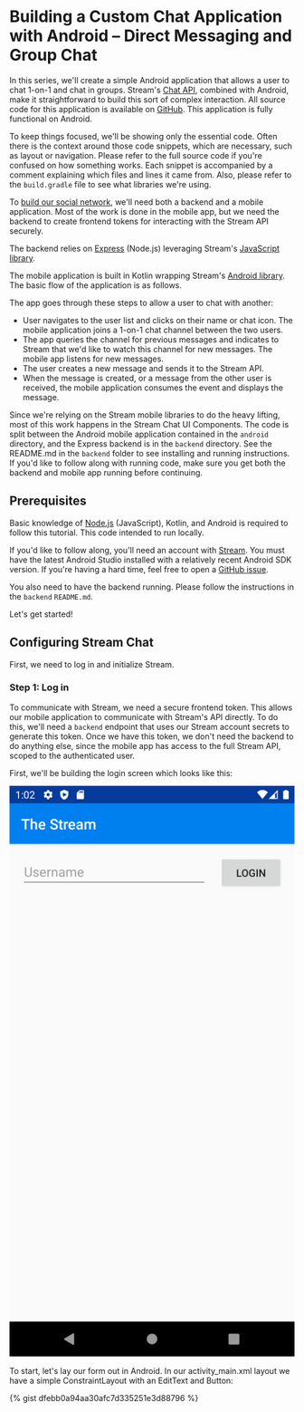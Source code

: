 # Building a Custom Chat Application with Android – Direct Messaging and Group Chat

In this series, we'll create a simple Android application that allows a user to chat 1-on-1 and chat in groups. Stream's [Chat API](https://getstream.io/chat/), combined with Android, make it straightforward to build this sort of complex interaction. All source code for this application is available on [GitHub](https://github.com/psylinse/the-stream-android/). This application is fully functional on Android.

To keep things focused, we'll be showing only the essential code. Often there is the context around those code snippets, which are necessary, such as layout or navigation. Please refer to the full source code if you're confused on how something works. Each snippet is accompanied by a comment explaining which files and lines it came from. Also, please refer to the `build.gradle` file to see what libraries we're using.

To [build our social network](https://getstream.io/build/social-networks/), we'll need both a backend and a mobile application. Most of the work is done in the mobile app, but we need the backend to create frontend tokens for interacting with the Stream API securely.

The backend relies on [Express](https://expressjs.com/) (Node.js) leveraging Stream's [JavaScript library](https://github.com/GetStream/stream-js).

The mobile application is built in Kotlin wrapping Stream's [Android library](https://github.com/GetStream/stream-chat-android). The basic flow of the application is as follows.

The app goes through these steps to allow a user to chat with another:

* User navigates to the user list and clicks on their name or chat icon. The mobile application joins a 1-on-1 chat channel between the two users.
* The app queries the channel for previous messages and indicates to Stream that we'd like to watch this channel for new messages. The mobile app listens for new messages.
* The user creates a new message and sends it to the Stream API.
* When the message is created, or a message from the other user is received, the mobile application consumes the event and displays the message.


Since we're relying on the Stream mobile libraries to do the heavy lifting, most of this work happens in the Stream Chat UI Components. The code is split between the Android mobile application contained in the `android` directory, and the Express backend is in the `backend` directory. See the README.md in the `backend` folder to see installing and running instructions. If you'd like to follow along with running code, make sure you get both the backend and mobile app running before continuing.


## Prerequisites

Basic knowledge of [Node.js](https://nodejs.org/en/) (JavaScript), Kotlin, and Android is required to follow this tutorial. This code intended to run locally.

If you'd like to follow along, you'll need an account with [Stream](https://getstream.io/accounts/signup/). You must have the latest Android Studio installed with a relatively recent Android SDK version. If you're having a hard time, feel free to open a [GitHub issue](https://github.com/psylinse/the-stream-android/issues).

You also need to have the backend running. Please follow the instructions in the `backend` `README.md`.

Let's get started!

## Configuring Stream Chat

First, we need to log in and initialize Stream.

### Step 1: Log in

To communicate with Stream, we need a secure frontend token. This allows our mobile application to communicate with Stream's API directly. To do this, we'll need a `backend` endpoint that uses our Stream account secrets to generate this token. Once we have this token, we don't need the backend to do anything else, since the mobile app has access to the full Stream API, scoped to the authenticated user.

First, we'll be building the login screen which looks like this:

![](images/login.png)

To start, let's lay our form out in Android. In our activity_main.xml layout we have a simple ConstraintLayout with an EditText and Button:

{% gist dfebb0a94aa30afc7d335251e3d88796 %}

